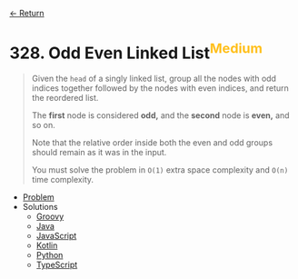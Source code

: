 [&larr; Return](https://hanggrian.github.io/grind-leetcode/)

# 328. Odd Even Linked List<sup style="color: rgb(255, 192, 30);">Medium</sup>

> Given the `head` of a singly linked list, group all the nodes with odd indices
  together followed by the nodes with even indices, and return the reordered
  list.
>
> The **first** node is considered **odd,** and the **second** node is **even,**
  and so on.
>
> Note that the relative order inside both the even and odd groups should remain
  as it was in the input.
>
> You must solve the problem in `O(1)` extra space complexity and `O(n)` time
  complexity.

- [Problem](https://leetcode.com/problems/odd-even-linked-list/)
- Solutions
  - [Groovy](https://github.com/hanggrian/grind-leetcode/blob/main/groovy/src/main/groovy/problems301_400/OddEvenLinkedList.groovy)
  - [Java](https://github.com/hanggrian/grind-leetcode/blob/main/java/src/main/java/problems301_400/OddEvenLinkedList.java)
  - [JavaScript](https://github.com/hanggrian/grind-leetcode/blob/main/javascript/src/problems301_400/odd-even-linked-list.js)
  - [Kotlin](https://github.com/hanggrian/grind-leetcode/blob/main/kotlin/src/main/kotlin/problems301_400/OddEvenLinkedList.kt)
  - [Python](https://github.com/hanggrian/grind-leetcode/blob/main/python/src/problems301_400/odd_even_linked_list.py)
  - [TypeScript](https://github.com/hanggrian/grind-leetcode/blob/main/typescript/src/problems301_400/odd-even-linked-list.ts)
